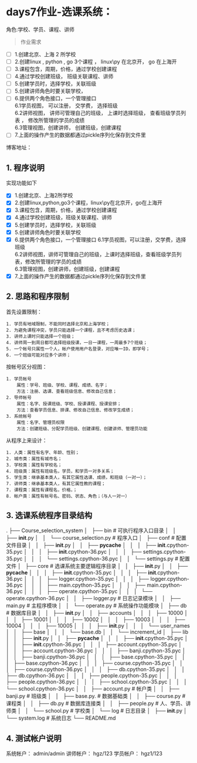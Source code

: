 # days7作业-选课系统：

角色:学校、学员、课程、讲师

>作业需求    

- [ ] 1.创建北京、上海 2 所学校
- [ ] 2.创建linux , python , go 3个课程 ， linux\py 在北京开， go 在上海开
- [ ] 3.课程包含，周期，价格，通过学校创建课程 
- [ ] 4.通过学校创建班级， 班级关联课程、讲师
- [ ] 5.创建学员时，选择学校，关联班级
- [ ] 5.创建讲师角色时要关联学校， 
- [ ] 6.提供两个角色接口，一个管理接口   
    6.1学员视图， 可以注册， 交学费， 选择班级    
    6.2讲师视图， 讲师可管理自己的班级， 上课时选择班级， 查看班级学员列表 ， 修改所管理的学员的成绩     
    6.3管理视图，创建讲师， 创建班级，创建课程    
- [ ] 7.上面的操作产生的数据都通过pickle序列化保存到文件里

博客地址：

## 1. 程序说明
实现功能如下

- [x] 1.创建北京、上海2所学校
- [x] 2.创建linux,python,go3个课程，linux\py在北京开，go在上海开
- [x] 3.课程包含，周期，价格，通过学校创建课程
- [x] 4.通过学校创建班级，班级关联课程、讲师
- [x] 5.创建学员时，选择学校，关联班级
- [x] 5.创建讲师角色时要关联学校
- [x] 6.提供两个角色接口，一个管理接口
    6.1学员视图，可以注册，交学费，选择班级    
    6.2讲师视图，讲师可管理自己的班级，上课时选择班级，查看班级学员列表，修改所管理的学员的成绩     
    6.3管理视图，创建讲师，创建班级，创建课程    
- [x] 7.上面的操作产生的数据都通过pickle序列化保存到文件里

## 2. 思路和程序限制

首先设置限制：    

    1. 学员有地域限制，不能同时选择北京和上海学校；   
    2. 为避免课程冲突，学员只能选择一个课程，且不考虑历史选课；
    3. 讲师上课时只能选择一个班级；
    4. 讲师周一到周日都可选择班级授课，一日一课程，一周最多7个班级；
    5. 一个帐号只属性一个人，帐户使用用户名登录，对应唯一ID，即学号；
    6. 一个班级可能对应多个讲师；

按帐号区分视图：

    1. 学员帐号
        属性：学号、班级、学校、课程、成绩、名字；
        方法：注册、选课、查看班级信息、修改自己信息；
    2. 导师帐号
        属性：名字、授课班级、学校、授课课程、授课安排；
        方法：查看学员信息、排课、修改自己信息、修改学生成绩；
    3. 系统帐号
        属性：名字、管理员权限
        方法：创建班级、分配学员班级、创建课程、创建讲师、管理员功能

 从程序上来设计：

    1. 人类：属性有名字、年龄、性别；
    2. 城市类：属性有城市名；
    3. 学校类：属性有学校名；
    4. 班级类：属性有班级名，学员，和学员一对多关系；
    5. 学生类：继承基本类人，有其它属性选课、成绩，和班级（一对一）；
    7. 讲师类：继承基本类人，有其它属性教的课程；
    7. 课程类：属性有课程名，价格，；
    8. 帐户类：属性有帐号名、密码、状态、角色；（与人一对一）

## 3. 选课系统程序目录结构

.
├── Course_selection_system
│   ├── bin   # 可执行程序入口目录
│   │   ├── __init__.py
│   │   └── course_selection.py  # 程序入口
│   ├── conf   # 配置文件目录
│   │   ├── __init__.py
│   │   ├── __pycache__
│   │   │   ├── __init__.cpython-35.pyc
│   │   │   ├── __init__.cpython-36.pyc
│   │   │   ├── settings.cpython-35.pyc
│   │   │   └── settings.cpython-36.pyc
│   │   └── settings.py  # 配置文件
│   ├── core    # 选课系统主要逻辑程序目录
│   │   ├── __init__.py
│   │   ├── __pycache__
│   │   │   ├── __init__.cpython-35.pyc
│   │   │   ├── __init__.cpython-36.pyc
│   │   │   ├── logger.cpython-35.pyc
│   │   │   ├── logger.cpython-36.pyc
│   │   │   ├── main.cpython-35.pyc
│   │   │   ├── main.cpython-36.pyc
│   │   │   ├── operate.cpython-35.pyc
│   │   │   └── operate.cpython-36.pyc
│   │   ├── logger.py  # 日志记录模块
│   │   ├── main.py   # 主程序模块
│   │   └── operate.py  # 系统操作功能模块
│   ├── db  # 数据库目录
│   │   ├── __init__.py
│   │   ├── accounts
│   │   │   ├── 10000
│   │   │   ├── 10001
│   │   │   ├── 10002
│   │   │   ├── 10003
│   │   │   ├── 10004
│   │   │   ├── 10005
│   │   │   ├── __init__.py
│   │   │   └── user_names
│   │   ├── base
│   │   │   └── base.db
│   │   └── increment_id
│   ├── lib
│   │   ├── __init__.py
│   │   ├── __pycache__
│   │   │   ├── __init__.cpython-35.pyc
│   │   │   ├── __init__.cpython-36.pyc
│   │   │   ├── account.cpython-35.pyc
│   │   │   ├── account.cpython-36.pyc
│   │   │   ├── banji.cpython-35.pyc
│   │   │   ├── banji.cpython-36.pyc
│   │   │   ├── base.cpython-35.pyc
│   │   │   ├── base.cpython-36.pyc
│   │   │   ├── course.cpython-35.pyc
│   │   │   ├── course.cpython-36.pyc
│   │   │   ├── db.cpython-35.pyc
│   │   │   ├── db.cpython-36.pyc
│   │   │   ├── people.cpython-35.pyc
│   │   │   ├── people.cpython-36.pyc
│   │   │   ├── school.cpython-35.pyc
│   │   │   └── school.cpython-36.pyc
│   │   ├── account.py  # 帐户类
│   │   ├── banji.py  # 班级类
│   │   ├── base.py.  # 数据基础类
│   │   ├── course.py  # 课程类
│   │   ├── db.py  # 数据库连接类
│   │   ├── people.py  # 人、学员、讲师类
│   │   └── school.py  # 学校类
│   └── log # 日志目录
│       ├── __init__.py
│       └── system.log # 系统日志
└── README.md


## 4. 测试帐户说明
系统帐户：
admin/admin
讲师帐户：
hgz/123
学员帐户：
hgz1/123
